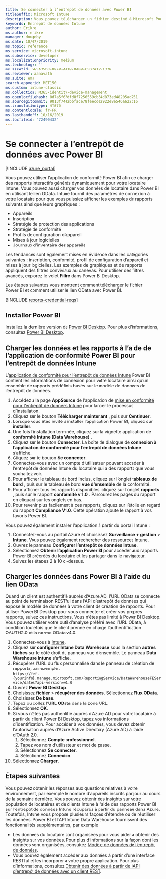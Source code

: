 ```yaml
---
title: Se connecter à l’entrepôt de données avec Power BI
titleSuffix: Microsoft Intune
description: Vous pouvez télécharger un fichier destiné à Microsoft Power BI qui vous permet de charger des rapports interactifs et dynamiques pour votre locataire Microsoft Intune.
keywords: Entrepôt de données Intune
author: Erikre
ms.author: erikre
manager: dougeby
ms.date: 10/07/2019
ms.topic: reference
ms.service: microsoft-intune
ms.subservice: developer
ms.localizationpriority: medium
ms.technology: ''
ms.assetid: 5E5A35D3-88F8-441B-8A0B-C5D7A1E5137B
ms.reviewer: aanavath
ms.suite: ems
search.appverid: MET150
ms.custom: intune-classic
ms.collection: M365-identity-device-management
ms.openlocfilehash: 8d7a5f67dfd8f7256559cb54d873ed48205ad751
ms.sourcegitcommit: 9013f7442bbface78feecde2922e8e546a622c16
ms.translationtype: MTE75
ms.contentlocale: fr-FR
ms.lasthandoff: 10/16/2019
ms.locfileid: "72490432"
---
```

# <a name="connect-to-the-data-warehouse-with-power-bi"></a>Se connecter à l’entrepôt de données avec Power BI

[!INCLUDE [azure_portal](../includes/azure_portal.md)]

Vous pouvez utiliser l’application de conformité Power BI afin de charger des rapports interactifs générés dynamiquement pour votre locataire Intune. Vous pouvez aussi charger vos données de locataire dans Power BI en utilisant le lien OData. Intune fournit des paramètres de connexion à votre locataire pour que vous puissiez afficher les exemples de rapports suivants ainsi que leurs graphiques :  

- Appareils
- Inscription
- Stratégie de protection des applications
- Stratégie de conformité
- Profils de configuration d’appareil
- Mises à jour logicielles
- Journaux d’inventaire des appareils

Les tendances sont également mises en évidence dans les catégories suivantes : inscription, conformité, profil de configuration d’appareil et mises à jour logicielles. Les exemples de graphiques et de rapports appliquent des filtres conviviaux au canevas. Pour utiliser des filtres avancés, explorez le volet **Filtre** dans Power BI Desktop.

Les étapes suivantes vous montrent comment télécharger le fichier Power BI et comment utiliser le lien OData avec Power BI.

[!INCLUDE [reports-credential-reqs](../includes/reports-credential-reqs.md)]

## <a name="install-power-bi"></a>Installer Power BI

Installez la dernière version de [Power BI Desktop](https://aka.ms/intune/datawarehouseapi/installpowerbi). Pour plus d’informations, consultez [Power BI Desktop](https://powerbi.microsoft.com/desktop).

## <a name="load-the-data-and-reports-using-the-power-bi-intune-compliance-data-warehouse-app"></a>Charger les données et les rapports à l’aide de l’application de conformité Power BI pour l’entrepôt de données Intune

L’[application de conformité pour l’entrepôt de données Intune](https://aka.ms/intune/datawarehouseapi/getpowerbiapp) Power BI contient les informations de connexion pour votre locataire ainsi qu’un ensemble de rapports prédéfinis basés sur le modèle de données de l’entrepôt de données.

1. Accédez à la page **AppSource** de l’application de [mise en conformité pour l’entrepôt de données Intune](https://aka.ms/intune/datawarehouseapi/getpowerbiapp) pour lancer le processus d’installation.
2. Cliquez sur le bouton **Télécharger maintenant** , puis sur **Continuer**.
3. Lorsque vous êtes invité à installer l’application Power BI, cliquez sur **installer**.
4. Une fois l’installation terminée, cliquez sur la vignette application de **conformité Intune (Data Warehouse)** .
5. Cliquez sur le bouton **Connecter**. La boîte de dialogue de **connexion à l’application de conformité pour l’entrepôt de données Intune** s’affiche.
6. Cliquez sur le bouton **Se connecter**.
7. Connectez-vous avec un compte d’utilisateur pouvant accéder à l’entrepôt de données Intune du locataire qui a des rapports que vous souhaitez voir.
8. Pour afficher le tableau de bord inclus, cliquez sur l’onglet **tableaux de bord** , puis sur le tableau de bord **vue d’ensemble** de la conformité.
9. Pour afficher tous les rapports disponibles, cliquez sur l’onglet **rapports** , puis sur le rapport **conformité v 1.0** . Parcourez les pages du rapport en cliquant sur les onglets en bas.
10. Pour revenir plus facilement à ces rapports, cliquez sur l’étoile en regard du rapport **Compliance V1.0**. Cette opération ajoute le rapport à vos favoris Power BI.

Vous pouvez également installer l’application à partir du portail Intune :

1. Connectez-vous au portail Azure et choisissez **Surveillance + gestion** > **Intune**. Vous pouvez également rechercher des ressources Intune.
2. Ouvrez le panneau **Configurer l’entrepôt de données Intune**.
3. Sélectionnez **Obtenir l’application Power BI** pour accéder aux rapports Power BI précréés du locataire et les partager dans le navigateur.
4. Suivez les étapes 2 à 10 ci-dessus.

## <a name="load-the-data-in-power-bi-using-the-odata-link"></a>Charger les données dans Power BI à l’aide du lien OData

Quand un client est authentifié auprès d’Azure AD, l’URL OData se connecte au point de terminaison RESTful dans l’API d’entrepôt de données qui expose le modèle de données à votre client de création de rapports. Pour utiliser Power BI Desktop pour vous connecter et créer vos propres rapports, suivez ces instructions. Vous n’êtes pas limité à Power BI Desktop. Vous pouvez utiliser votre outil d’analyse préféré avec l’URL OData, à condition toutefois que le client prenne en charge l’authentification OAUTH2.0 et la norme OData v4.0.

1. Connectez-vous à [Intune](https://go.microsoft.com/fwlink/?linkid=2090973).
2. Cliquez sur **configurer Intune Data Warehouse** sous la section **autres tâches** sur le côté droit du panneau vue d’ensemble. Le panneau **Data Warehouse Intune** s’affiche.
3. Récupérez l’URL du flux personnalisé dans le panneau de création de rapports, par exemple :<br>
    `https://fef.{yourinfo}.manage.microsoft.com/ReportingService/DataWarehouseFEService/dates?api-version=v1.0`
4. Ouvrez **Power BI Desktop**.
5. Choisissez **fichier** > **récupérer des données**. Sélectionnez **Flux OData**.
6. Choisissez **De base**.
7. Tapez ou collez l’**URL OData** dans la zone URL.
8. Sélectionnez **OK**.
9. Si vous n’êtes pas authentifié auprès d’Azure AD pour votre locataire à partir du client Power BI Desktop, tapez vos informations d’identification. Pour accéder à vos données, vous devez obtenir l’autorisation auprès d’Azure Active Directory (Azure AD) à l’aide d’OAuth 2.0.  
    1. Sélectionnez **Compte professionnel**.  
    2. Tapez vos nom d’utilisateur et mot de passe.  
    3. Sélectionnez **Se connecter.**  
    4. Sélectionnez **Connexion**.  
10. Sélectionnez **Charger**.

## <a name="next-steps"></a>Étapes suivantes

Vous pouvez obtenir les réponses aux questions relatives à votre environnement, par exemple le nombre d’appareils inscrits par jour au cours de la semaine dernière. Vous pouvez obtenir des insights sur votre population de locataires et de clients Intune à l’aide des rapports Power BI sur l’entrepôt de données Intune récupérés à partir du panneau dans Azure. Toutefois, Intune vous propose plusieurs façons d’étendre ou de réutiliser les données. Power BI et l’API Intune Data Warehouse fournissent des fonctionnalités supplémentaires, par exemple :

<!-- - You can use Power BI Desktop to create additional report types with your data. For example, you could create a custom chart representing the ratio of device manufactures in your enterprise. For more information about creating custom reports with Power BI and the Intune Data Warehouse, see `BLOG POST ON POWER BI`. -->
- Les données du locataire sont organisées pour vous aider à obtenir des insights sur vos données. Pour plus d’informations sur la façon dont les données sont organisées, consultez [Modèle de données de l’entrepôt de données](reports-ref-data-model.md).
- Vous pouvez également accéder aux données à partir d’une interface RESTful et les incorporer à votre propre application. Pour plus d’informations, consultez [Obtenir des données à partir de l’API d’entrepôt de données avec un client REST](../reports-proc-data-rest.md).
